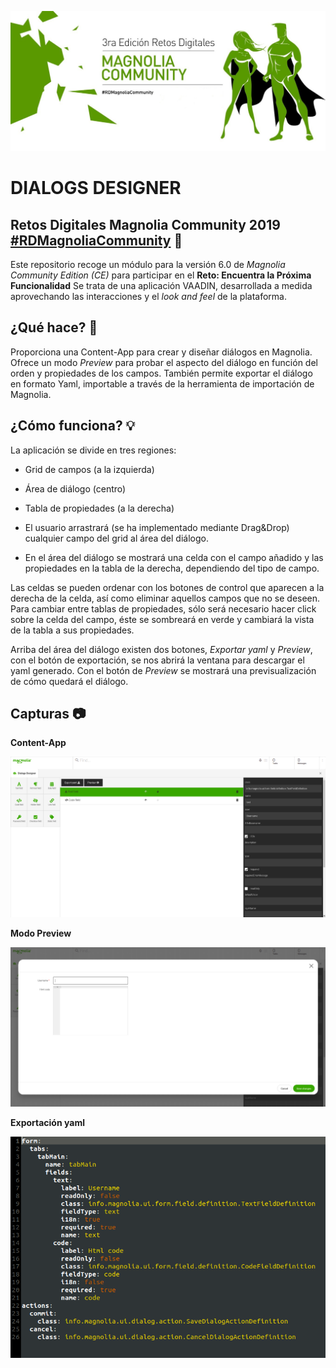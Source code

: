 ![magnolia-logo](https://raw.githubusercontent.com/JuanMNGA/dialogs-designer-magnolia/master/dialogs-designer-project/dialogs-designer-magnolia/src/main/resources/img/header.jpg)

# DIALOGS DESIGNER

## Retos Digitales Magnolia Community 2019 [#RDMagnoliaCommunity](https://www.magnolia-cms.com/events/2019-retos-digitales-magnolia-community-es.html) :rocket:

Este repositorio recoge un módulo para la versión 6.0 de _Magnolia Community Edition (CE)_ para participar en el **Reto: Encuentra la Próxima Funcionalidad**
Se trata de una aplicación VAADIN, desarrollada a medida aprovechando las interacciones y el _look and feel_ de la plataforma.

## ¿Qué hace? :wrench:

Proporciona una Content-App para crear y diseñar diálogos en Magnolia. Ofrece un modo _Preview_ para probar el aspecto del diálogo en función del orden y propiedades de los campos.
También permite exportar el diálogo en formato Yaml, importable a través de la herramienta de importación de Magnolia.

## ¿Cómo funciona? :bulb:

La aplicación se divide en tres regiones:
* Grid de campos (a la izquierda)
* Área de diálogo (centro)
* Tabla de propiedades (a la derecha)

* El usuario arrastrará (se ha implementado mediante Drag&Drop) cualquier campo del grid al área del diálogo.
* En el área del diálogo se mostrará una celda con el campo añadido y las propiedades en la tabla de la derecha, dependiendo del tipo de campo.

Las celdas se pueden ordenar con los botones de control que aparecen a la derecha de la celda, así como eliminar aquellos campos que no se deseen.
Para cambiar entre tablas de propiedades, sólo será necesario hacer click sobre la celda del campo, éste se sombreará en verde y cambiará la vista de la tabla a sus propiedades.

Arriba del área del diálogo existen dos botones, _Exportar yaml_ y _Preview_, con el botón de exportación, se nos abrirá la ventana para descargar el yaml generado. Con el botón de _Preview_ se mostrará una previsualización de cómo quedará el diálogo.

## Capturas :camera:

**Content-App**

![main-view](https://raw.githubusercontent.com/JuanMNGA/dialogs-designer-magnolia/master/dialogs-designer-project/dialogs-designer-magnolia/src/main/resources/img/captura1.png)

**Modo Preview**

![preview](https://raw.githubusercontent.com/JuanMNGA/dialogs-designer-magnolia/master/dialogs-designer-project/dialogs-designer-magnolia/src/main/resources/img/captura2.png)

**Exportación yaml**

![yaml](https://raw.githubusercontent.com/JuanMNGA/dialogs-designer-magnolia/master/dialogs-designer-project/dialogs-designer-magnolia/src/main/resources/img/captura3.png)
